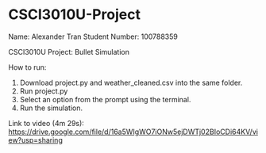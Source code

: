 # CSCI3010U-Project
Name: Alexander Tran
Student Number: 100788359

CSCI3010U Project: Bullet Simulation

How to run: 
1. Download project.py and weather_cleaned.csv into the same folder.
2. Run project.py
3. Select an option from the prompt using the terminal.
4. Run the simulation.

Link to video (4m 29s): 
https://drive.google.com/file/d/16a5WIgWO7iONw5ejDWTj02BIoCDi64KV/view?usp=sharing 
